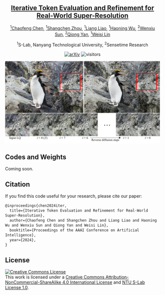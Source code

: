 <div align="center">

## [Iterative Token Evaluation and Refinement for Real-World Super-Resolution](https://arxiv.org/abs/TODO)

[<sup>1</sup>Chaofeng Chen](https://chaofengc.github.io), [<sup>1</sup>Shangchen Zhou](https://shangchenzhou.com/), [<sup>1</sup>Liang Liao](https://liaoliang92.github.io/homepage/), [<sup>1</sup>Haoning Wu](https://teowu.github.io/), [<sup>2</sup>Wenxiu Sun](https://scholar.google.com/citations?user=X9lE6O4AAAAJ&hl=en), [<sup>2</sup>Qiong Yan](https://scholar.google.com/citations?user=uT9CtPYAAAAJ&hl=en), [<sup>1</sup>Weisi Lin](https://personal.ntu.edu.sg/wslin/Home.html)

<sup>1</sup>S-Lab, Nanyang Technological University, <sup>2</sup>Sensetime Research

[![arXiv](https://img.shields.io/badge/arXiv-Paper-<COLOR>.svg)](https://arxiv.org/abs/TODO) ![visitors](https://visitor-badge.laobi.icu/badge?page_id=chaofengc/ITER)

![teaser_img](./assets/fig_teaser.jpg)

<!-- <p><B>We propose a</B> $\mathcal{W}_+$ <B>adapter, a method that aligns the face latent space </B> $\mathcal{W}_+$ <B> of StyleGAN with text-to-image diffusion models, achieving high fidelity in identity preservation and semantic editing.</B></p> -->

<!-- <img src="./figures/fig1.png" width="800px"> -->

<!-- <p align="justify">Given a single reference image (thumbnail in the top left), our $\mathcal{W}_+$ adapter not only integrates the identity into the text-to-image generation accurately but also enables modifications of facial attributes along the $\Delta w$ trajectory derived from StyleGAN. The text prompt is ``a woman wearing a spacesuit in a forest''.  </p> -->

</div>


<!-- ## Requirements & Installation

- Clone the repo and install required packages with 
```
# git clone this repository
git clone https://github.com/chaofengc/TexForce.git
cd TexForce 

# create new anaconda env
conda create -n texforce python=3.8
source activate texforce 

# install python dependencies
pip3 install -r requirements.txt
``` -->

## Codes and Weights

Coming soon.

## Citation

If you find this code useful for your research, please cite our paper:
```
@inproceedings{chen2024iter,
  title={Iterative Token Evaluation and Refinement for Real-World Super-Resolution},
  author={Chaofeng Chen and Shangchen Zhou and Liang Liao and Haoning Wu and Wenxiu Sun and Qiong Yan and Weisi Lin},
  booktitle={Proceedings of the AAAI Conference on Artificial Intelligence},
  year={2024},
}
```

## License

<a rel="license" href="http://creativecommons.org/licenses/by-nc-sa/4.0/"><img alt="Creative Commons License" style="border-width:0" src="https://i.creativecommons.org/l/by-nc-sa/4.0/88x31.png" /></a><br />This work is licensed under a <a rel="license" href="http://creativecommons.org/licenses/by-nc-sa/4.0/">Creative Commons Attribution-NonCommercial-ShareAlike 4.0 International License</a> and [NTU S-Lab License 1.0](./LICENCE_S-Lab).
